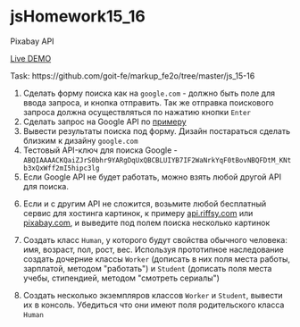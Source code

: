 # jsHomework15_16
Pixabay API
<p><a href="https://logolevel.github.io/projects/pixabay_api/index.html">Live DEMO</a></p>
<p>Task: https://github.com/goit-fe/markup_fe2o/tree/master/js_15-16</p>
<ol>
<li>Сделать форму поиска как на <code>google.com</code> - должно быть поле для ввода запроса, и кнопка отправить. Так же отправка поискового запроса должна осуществляться по нажатию кнопки <code>Enter</code></li>
<li>Сделать запрос на Google API по <a href="http://anton.shevchuk.name/javascript/jquery-and-google-search-api-or-yahoo-search-api-yahoo-search-api/">примеру</a></li>
<li>Вывести результаты поиска под форму. Дизайн постараться сделать близким к дизайну <code>google.com</code></li>
<li>Тестовый API-ключ для поиска Google -  <code>ABQIAAAACKQaiZJrS0bhr9YARgDqUxQBCBLUIYB7IF2WaNrkYqF0tBovNBQFDtM_KNtb3xQxWff2mI5hipc3lg</code></li>
<li>Если Google API не будет работать, можно взять любой другой API для поиска.</li>
<li><p>Если и с другим API не сложится, возьмите любой бесплатный сервис для хостинга картинок, к примеру <a href="http://api.riffsy.com/">api.riffsy.com</a> или <a href="https://pixabay.com/api/docs/">pixabay.com</a>, и выведите под полем поиска несколько картинок</p></li>
<li><p>Создать класс <code>Human</code>, у которого будут свойства обычного человека: имя, возраст, пол, рост, вес. Используя прототипное наследование создать дочерние классы <code>Worker</code> (дописать в них поля места работы, зарплатой, методом "работать") и <code>Student</code> (дописать поля места учебы, стипендией, методом "смотреть сериалы")</p></li>
<li>Создать несколько экземпляров классов <code>Worker</code> и <code>Student</code>, вывести их в консоль. Убедиться что они имеют поля родительского класса <code>Human</code></li>
</ol>
